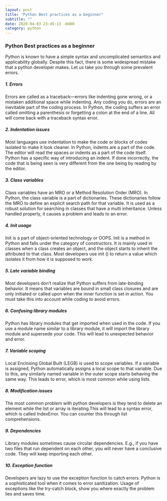 ```yaml
---
layout: post
title: "Python Best practices as a beginner"
subtitle: ""
date: 2020-04-03 23:45:13 -0400
category: python
---
```


### Python Best practices as a beginner

Python is known to have a simple syntax and uncomplicated semantics and applicability globally. Despite this fact, 
there is some widespread mistake that a python developer makes. Let us take you through some prevalent errors.

##### 1. Errors

Errors are called as a traceback—errors like indenting gone wrong, or a mistaken additional space while indenting. Any coding you do, errors are an inevitable part of the coding process. In Python, the coding suffers an error called omitting a parenthesis or forgetting a colon at the end of a line. All will come back with a traceback syntax error.

##### 2. Indentation issues

Most languages use indentation to make the code or blocks of codes isolated to make it look cleaner. In Python, indents are a part of the code. The editor will read the spaces or indents as a part of the code itself. Python has a specific way of introducing an indent. If done incorrectly, the code that is being seen is very different from the one being by reading by the editor.

##### 3. Class variables

Class variables have an MRO or a Method Resolution Order (MRO). In Python, the class variable is a part of dictionaries. These dictionaries follow the MRO to define an explicit search path for that variable. It is used as a robust solution for searching in classes that have a multi inheritance. Unless handled properly, it causes a problem and leads to an error.

##### 4. Init usage

Init is a part of object-oriented technology or OOPS. Init is a method in Python and falls under the category of 
constructors. It is mainly used in classes when a class creates an object, and the object starts to inherit the 
attributed to that class. Most developers use init () to return a value which isolates it from how it is supposed 
to work.

##### 5. Late variable binding

Most developers don’t realize that Python suffers from late-binding behavior. It means that variables are bound in small class closures and are only initiated or called upon when the inner function is set in action. You must take this into account while coding to avoid errors.

##### 6. Confusing library modules

Python has library modules that get imported when used in the code. If you use a module name similar to a library module, it will import the library module and supersede your code. This will lead to unexpected behavior and error.

##### 7. Variable scoping

Local Enclosing Global Built (LEGB) is used to scope variables. If a variable is assigned, Python automatically assigns a local scope to that variable. Due to this, any similarly named variable in the outer scope starts behaving the same way. This leads to error, which is most common while using lists.

##### 8. Modification issues

The most common problem with python developers is they tend to delete an element while the list or array is iterating.This will lead to a syntax error, which is called IndexError. You can counter this through list comprehensions.

##### 9. Dependencies

Library modules sometimes cause circular dependencies. E.g., if you have two files that run dependent on each other, you will never have a conclusive code. They will keep importing each other.

##### 10. Exception function

Developers are lazy to use the exception function to catch errors. Python is a sophisticated tool when it comes to error sanitization. Usage of exceptions like the try-catch block, show you where exactly the problem lies and saves time.

